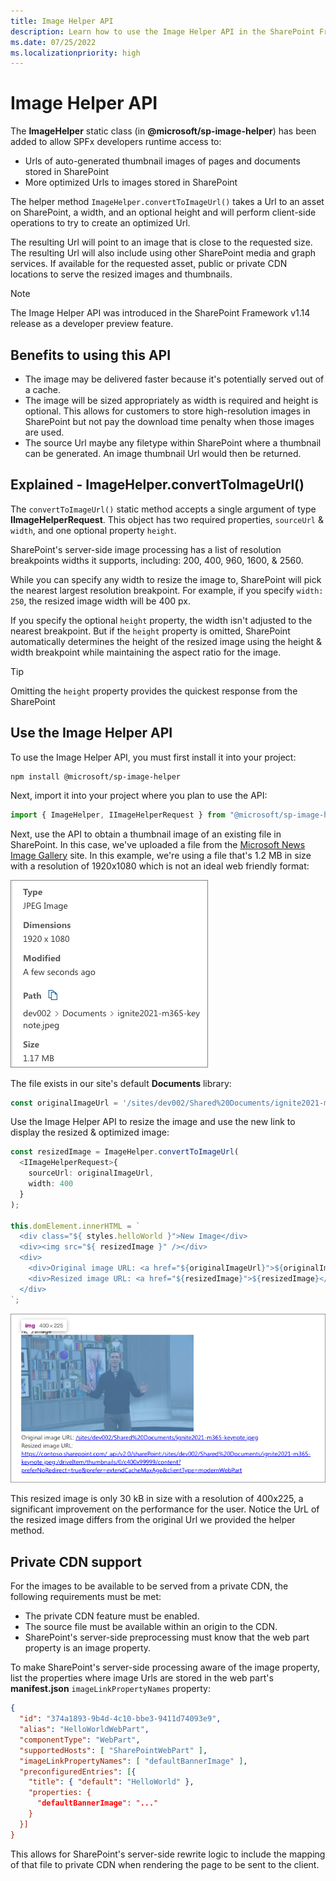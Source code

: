 ```yaml
---
title: Image Helper API
description: Learn how to use the Image Helper API in the SharePoint Framework to provide web-friendly optimized image links.
ms.date: 07/25/2022
ms.localizationpriority: high
---
```

# Image Helper API

The **ImageHelper** static class (in **\@microsoft\/sp-image-helper**) has been added to allow SPFx developers runtime access to:

- Urls of auto-generated thumbnail images of pages and documents stored in SharePoint
- More optimized Urls to images stored in SharePoint

The helper method `ImageHelper.convertToImageUrl()` takes a Url to an asset on SharePoint, a width, and an optional height and will perform client-side operations to try to create an optimized Url.

The resulting Url will point to an image that is close to the requested size. The resulting Url will also include using other SharePoint media and graph services. If available for the requested asset, public or private CDN locations to serve the resized images and thumbnails.

> [!NOTE]
> The Image Helper API was introduced in the SharePoint Framework v1.14 release as a developer preview feature.

## Benefits to using this API

- The image may be delivered faster because it's potentially served out of a cache.
- The image will be sized appropriately as width is required and height is optional. This allows for customers to store high-resolution images in SharePoint but not pay the download time penalty when those images are used.
- The source Url maybe any filetype within SharePoint where a thumbnail can be generated. An image thumbnail Url would then be returned.

## Explained - ImageHelper.convertToImageUrl()

The `convertToImageUrl()` static method accepts a single argument of type **IImageHelperRequest**. This object has two required properties, `sourceUrl` & `width`, and one optional property `height`.

SharePoint's server-side image processing has a list of resolution breakpoints widths it supports, including: 200, 400, 960, 1600, & 2560.

While you can specify any width to resize the image to, SharePoint will pick the nearest largest resolution breakpoint. For example, if you specify `width: 250`, the resized image width will be 400 px.

If you specify the optional `height` property, the width isn't adjusted to the nearest breakpoint. But if the `height` property is omitted, SharePoint automatically determines the height of the resized image using the height & width breakpoint while maintaining the aspect ratio for the image.

> [!TIP]
> Omitting the `height` property provides the quickest response from the SharePoint

## Use the Image Helper API

To use the Image Helper API, you must first install it into your project:

```console
npm install @microsoft/sp-image-helper
```

Next, import it into your project where you plan to use the API:

```typescript
import { ImageHelper, IImageHelperRequest } from "@microsoft/sp-image-helper";
```

Next, use the API to obtain a thumbnail image of an existing file in SharePoint. In this case, we've uploaded a file from the [Microsoft News Image Gallery](https://news.microsoft.com/imagegallery) site. In this example, we're using a file that's 1.2 MB in size with a resolution of 1920x1080 which is not an ideal web friendly format:

![Screenshot of the details panel of the original image.](../images/image-helper-api-01.png)

The file exists in our site's default **Documents** library:

```typescript
const originalImageUrl = '/sites/dev002/Shared%20Documents/ignite2021-m365-keynote.jpeg';
```

Use the Image Helper API to resize the image and use the new link to display the resized & optimized image:

```typescript
const resizedImage = ImageHelper.convertToImageUrl(
  <IImageHelperRequest>{
    sourceUrl: originalImageUrl,
    width: 400
  }
);

this.domElement.innerHTML = `
  <div class="${ styles.helloWorld }">New Image</div>
  <div><img src="${ resizedImage }" /></div>
  <div>
    <div>Original image URL: <a href="${originalImageUrl}">${originalImageUrl}</a>
    <div>Resized image URL: <a href="${resizedImage}">${resizedImage}</a>
  </div>
`;
```

![Screenshot of resized image.](../images/image-helper-api-02.png)

This resized image is only 30 kB in size with a resolution of 400x225, a significant improvement on the performance for the user. Notice the UrL of the resized image differs from the original Url we provided the helper method.

## Private CDN support

For the images to be available to be served from a private CDN, the following requirements must be met:

- The private CDN feature must be enabled.
- The source file must be available within an origin to the CDN.
- SharePoint's server-side preprocessing must know that the web part property is an image property.

To make SharePoint's server-side processing aware of the image property, list the properties where image Urls are stored in the web part's **manifest.json** `imageLinkPropertyNames` property:

```json
{
  "id": "374a1893-9b4d-4c10-bbe3-9411d74093e9",
  "alias": "HelloWorldWebPart",
  "componentType": "WebPart",
  "supportedHosts": [ "SharePointWebPart" ],
  "imageLinkPropertyNames": [ "defaultBannerImage" ],
  "preconfiguredEntries": [{
    "title": { "default": "HelloWorld" },
    "properties: {
      "defaultBannerImage": "..."
    }
  }]
}
```

This allows for SharePoint's server-side rewrite logic to include the mapping of that file to private CDN when rendering the page to be sent to the client.
